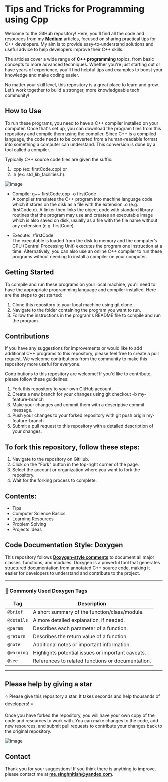 # Tips and Tricks for Programming using Cpp

Welcome to the GitHub repository! Here, you'll find all the code and resources from my [**Medium**](https://nitishhsinghhh.medium.com/) articles, focused on sharing practical tips for C++ developers. My aim is to provide easy-to-understand solutions and useful advice to help developers improve their C++ skills.

The articles cover a wide range of **C++ programming** topics, from basic concepts to more advanced techniques. Whether you're just starting out or have years of experience, you'll find helpful tips and examples to boost your knowledge and make coding easier.

No matter your skill level, this repository is a great place to learn and grow. Let’s work together to build a stronger, more knowledgeable tech community!

## How to Use

To run these programs, you need to have a C++ compiler installed on your computer. Once that's set up, you can download the program files from this repository and compile them using the compiler. Since C++ is a compiled language, the code needs to be converted from a human-readable format into something a computer can understand. This conversion is done by a tool called a compiler.

Typically C++ source code files are given the suffix:
1. .cpp (ex: firstCode.cpp) or
2. .h (ex: std_lib_facilities.h).

![image](https://github.com/nitishhsinghhh/Tips-and-Tricks-for-Programming-using-Cpp/assets/93253740/900ac352-6779-48de-9644-a069b0f0fef9)

- Compile:
g++ firstCode.cpp -o firstCode <br>
A compiler translates the C++ program into machine language code which it stores on the disk as a file with the extension .o (e.g. firstCode.o). A linker then links the object code with standard library routines that the program may use and creates an executable image which is also saved on disk, usually as a file with the file name without any extension (e.g. firstCode).

- Execute:
./firstCode <br>
The executable is loaded from the disk to memory and the computer’s CPU (Central Processing Unit) executes the program one instruction at a time.
Alternatively, you can also use an online C++ compiler to run these programs without needing to install a compiler on your computer.

## Getting Started
To compile and run these programs on your local machine, you'll need to have the appropriate programming language and compiler installed. Here are the steps to get started:

1. Clone this repository to your local machine using git clone.
2. Navigate to the folder containing the program you want to run.
3. Follow the instructions in the program's README file to compile and run the program.

## Contributions
If you have any suggestions for improvements or would like to add additional C++ programs to this repository, please feel free to create a pull request. We welcome contributions from the community to make this repository more useful for everyone.

Contributions to this repository are welcome! If you'd like to contribute, please follow these guidelines:

1. Fork this repository to your own GitHub account.
2. Create a new branch for your changes using git checkout -b my-feature-branch
3. Make your changes and commit them with a descriptive commit message.
4. Push your changes to your forked repository with git push origin my-feature-branch
5. Submit a pull request to this repository with a detailed description of your changes.


## To fork this repository, follow these steps:

1. Navigate to the repository on GitHub.
2. Click on the "Fork" button in the top-right corner of the page.
3. Select the account or organization where you want to fork the repository.
4. Wait for the forking process to complete.

## Contents:
- Tips
- Computer Science Basics
- Learning Resources
- Problem Solving
- Projects Ideas

## Code Documentation Style: Doxygen
This repository follows **[Doxygen-style comments](https://micro-os-plus.github.io/develop/doxygen-style-guide/)** to document all major classes, functions, and modules. Doxygen is a powerful tool that generates structured documentation from annotated C++ source code, making it easier for developers to understand and contribute to the project.

---
### 📌 Commonly Used Doxygen Tags

| Tag        | Description |
|------------|-------------|
| `@brief`   | A short summary of the function/class/module. |
| `@details` | A more detailed explanation, if needed. |
| `@param`   | Describes each parameter of a function. |
| `@return`  | Describes the return value of a function. |
| `@note`    | Additional notes or important information. |
| `@warning` | Highlights potential issues or important caveats. |
| `@see`     | References to related functions or documentation. |
---


## Please help by giving a star

⭐ Please give this repository a star. It takes seconds and help thousands of developers! ⭐

Once you have forked the repository, you will have your own copy of the code and resources to work with. You can make changes to the code, add new resources, and submit pull requests to contribute your changes back to the original repository.

![image](https://github.com/nitishhsinghhh/Tips-and-Tricks-Programming-using-Cpp/assets/93253740/8ea8a38f-c347-4dcd-8d18-0246e4da2c31)

## Contact
Thank you for your suggestions! If you think there is anything to improve, please contact me at **me.singhnitish@yandex.com.**

